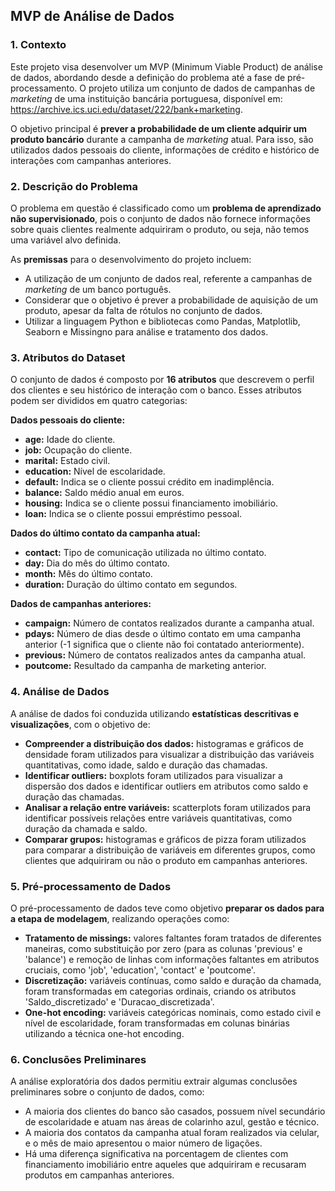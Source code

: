 ## MVP de Análise de Dados

### 1. Contexto

Este projeto visa desenvolver um MVP (Minimum Viable Product) de análise de dados, abordando desde a definição do problema até a fase de pré-processamento. O projeto utiliza um conjunto de dados de campanhas de *marketing* de uma instituição bancária portuguesa, disponível em: https://archive.ics.uci.edu/dataset/222/bank+marketing.

O objetivo principal é **prever a probabilidade de um cliente adquirir um produto bancário** durante a campanha de *marketing* atual. Para isso, são utilizados dados pessoais do cliente, informações de crédito e histórico de interações com campanhas anteriores. 

### 2. Descrição do Problema

O problema em questão é classificado como um **problema de aprendizado não supervisionado**, pois o conjunto de dados não fornece informações sobre quais clientes realmente adquiriram o produto, ou seja, não temos uma variável alvo definida. 

As **premissas** para o desenvolvimento do projeto incluem:

*   A utilização de um conjunto de dados real, referente a campanhas de *marketing* de um banco português.
*   Considerar que o objetivo é prever a probabilidade de aquisição de um produto, apesar da falta de rótulos no conjunto de dados.
*   Utilizar a linguagem Python e bibliotecas como Pandas, Matplotlib, Seaborn e Missingno para análise e tratamento dos dados.

### 3. Atributos do Dataset

O conjunto de dados é composto por **16 atributos** que descrevem o perfil dos clientes e seu histórico de interação com o banco. Esses atributos podem ser divididos em quatro categorias:

**Dados pessoais do cliente:**

*   **age:** Idade do cliente.
*   **job:** Ocupação do cliente.
*   **marital:** Estado civil.
*   **education:** Nível de escolaridade.
*   **default:** Indica se o cliente possui crédito em inadimplência.
*   **balance:** Saldo médio anual em euros.
*   **housing:** Indica se o cliente possui financiamento imobiliário.
*   **loan:** Indica se o cliente possui empréstimo pessoal.

**Dados do último contato da campanha atual:**

*   **contact:** Tipo de comunicação utilizada no último contato.
*   **day:** Dia do mês do último contato.
*   **month:** Mês do último contato.
*   **duration:** Duração do último contato em segundos.

**Dados de campanhas anteriores:**

*   **campaign:** Número de contatos realizados durante a campanha atual.
*   **pdays:** Número de dias desde o último contato em uma campanha anterior (-1 significa que o cliente não foi contatado anteriormente).
*   **previous:** Número de contatos realizados antes da campanha atual.
*   **poutcome:** Resultado da campanha de marketing anterior.

### 4. Análise de Dados

A análise de dados foi conduzida utilizando **estatísticas descritivas e visualizações**, com o objetivo de:

*   **Compreender a distribuição dos dados:** histogramas e gráficos de densidade foram utilizados para visualizar a distribuição das variáveis quantitativas, como idade, saldo e duração das chamadas. 
*   **Identificar outliers:** boxplots foram utilizados para visualizar a dispersão dos dados e identificar outliers em atributos como saldo e duração das chamadas.
*   **Analisar a relação entre variáveis:** scatterplots foram utilizados para identificar possíveis relações entre variáveis quantitativas, como duração da chamada e saldo.
*   **Comparar grupos:** histogramas e gráficos de pizza foram utilizados para comparar a distribuição de variáveis em diferentes grupos, como clientes que adquiriram ou não o produto em campanhas anteriores.

### 5. Pré-processamento de Dados

O pré-processamento de dados teve como objetivo **preparar os dados para a etapa de modelagem**, realizando operações como:

*   **Tratamento de missings:** valores faltantes foram tratados de diferentes maneiras, como substituição por zero (para as colunas 'previous' e 'balance') e remoção de linhas com informações faltantes em atributos cruciais, como 'job', 'education', 'contact' e 'poutcome'.
*   **Discretização:** variáveis contínuas, como saldo e duração da chamada, foram transformadas em categorias ordinais, criando os atributos 'Saldo_discretizado' e 'Duracao_discretizada'.
*   **One-hot encoding:** variáveis categóricas nominais, como estado civil e nível de escolaridade, foram transformadas em colunas binárias utilizando a técnica one-hot encoding.

### 6. Conclusões Preliminares

A análise exploratória dos dados permitiu extrair algumas conclusões preliminares sobre o conjunto de dados, como:

*   A maioria dos clientes do banco são casados, possuem nível secundário de escolaridade e atuam nas áreas de colarinho azul, gestão e técnico.
*   A maioria dos contatos da campanha atual foram realizados via celular, e o mês de maio apresentou o maior número de ligações.
*   Há uma diferença significativa na porcentagem de clientes com financiamento imobiliário entre aqueles que adquiriram e recusaram produtos em campanhas anteriores.

